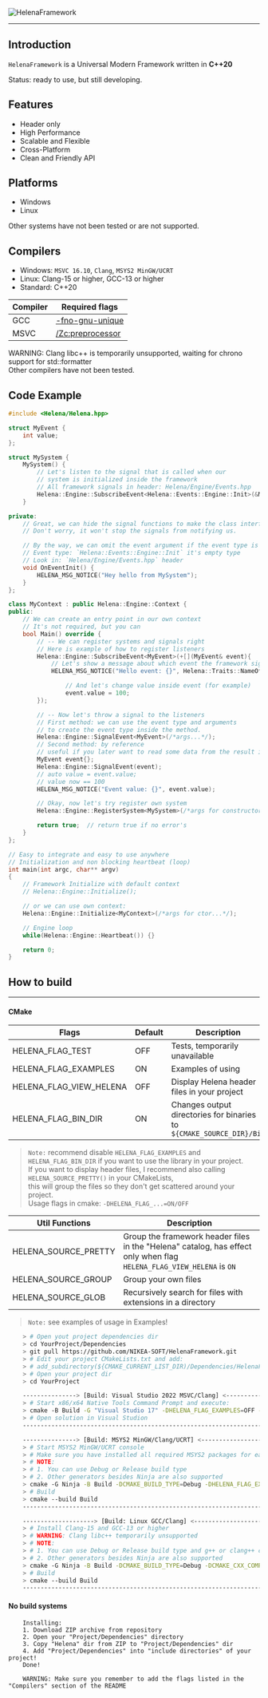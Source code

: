 ![HelenaFramework](https://user-images.githubusercontent.com/57288440/231351795-b1588eeb-c3ad-4c6a-bb47-76bd68a211f6.png)

---

## Introduction  

`HelenaFramework` is a Universal Modern Framework written in **C++20**  
  
Status: ready to use, but still developing.  

## Features  

* Header only
* High Performance
* Scalable and Flexible
* Cross-Platform
* Clean and Friendly API  

## Platforms
- Windows
- Linux

Other systems have not been tested or are not supported.

## Compilers
- Windows: `MSVC 16.10`, `Clang`, `MSYS2 MinGW/UCRT`
- Linux: Clang-15 or higher, GCC-13 or higher
- Standard: C++20  
  
| Compiler | Required flags |
| ------ | ------ |
| GCC | [-fno-gnu-unique](https://gcc.gnu.org/onlinedocs/gcc/Code-Gen-Options.html) |
| MSVC | [/Zc:preprocessor](https://learn.microsoft.com/en-us/cpp/build/reference/zc-preprocessor?view=msvc-170) |
  
WARNING: Clang libc++ is temporarily unsupported, waiting for chrono support for std::formatter  
Other compilers have not been tested.  

## Code Example
```cpp
#include <Helena/Helena.hpp>

struct MyEvent {
    int value;
};

struct MySystem {  
    MySystem() {
        // Let's listen to the signal that is called when our
        // system is initialized inside the framework
        // All framework signals in header: Helena/Engine/Events.hpp
        Helena::Engine::SubscribeEvent<Helena::Events::Engine::Init>(&MySystem::OnEventInit);
    }

private:
    // Great, we can hide the signal functions to make the class interface cleaner.
    // Don't worry, it won't stop the signals from notifying us.

    // By the way, we can omit the event argument if the event type is empty.
    // Event type: `Helena::Events::Engine::Init` it's empty type
    // Look in: `Helena/Engine/Events.hpp` header
    void OnEventInit() {
        HELENA_MSG_NOTICE("Hey hello from MySystem");
    }
};

class MyContext : public Helena::Engine::Context {
public:
    // We can create an entry point in our own context
    // It's not required, but you can
    bool Main() override {
        // -- We can register systems and signals right
        // Here is example of how to register listeners
        Helena::Engine::SubscribeEvent<MyEvent>(+[](MyEvent& event){
            // Let's show a message about which event the framework signals us
            HELENA_MSG_NOTICE("Hello event: {}", Helena::Traits::NameOf<MyEvent>{});

                // And let's change value inside event (for example)
                event.value = 100;
        });

        // -- Now let's throw a signal to the listeners
        // First method: we can use the event type and arguments
        // to create the event type inside the method.
        Helena::Engine::SignalEvent<MyEvent>(/*args...*/);
        // Second method: by reference
        // useful if you later want to read some data from the result in-place
        MyEvent event{};
        Helena::Engine::SignalEvent(event);
        // auto value = event.value;
        // value now == 100
        HELENA_MSG_NOTICE("Event value: {}", event.value);

        // Okay, now let's try register own system
        Helena::Engine::RegisterSystem<MySystem>(/*args for constructor...*/);

        return true;  // return true if no error's
    }
};

// Easy to integrate and easy to use anywhere
// Initialization and non blocking heartbeat (loop)
int main(int argc, char** argv)
{
    // Framework Initialize with default context
    // Helena::Engine::Initialize();

    // or we can use own context:
    Helena::Engine::Initialize<MyContext>(/*args for ctor...*/);

    // Engine loop
    while(Helena::Engine::Heartbeat()) {}

    return 0;
}
```

## How to build
---
#### CMake

| Flags | Default | Description |
| ------ | ------ | ------ |
| HELENA_FLAG_TEST | OFF | Tests, temporarily unavailable |
| HELENA_FLAG_EXAMPLES | ON | Examples of using |
| HELENA_FLAG_VIEW_HELENA | OFF | Display Helena header files in your project |
| HELENA_FLAG_BIN_DIR | ON | Changes output directories for binaries to `${CMAKE_SOURCE_DIR}/Bin` |  

> `Note:` recommend disable `HELENA_FLAG_EXAMPLES` and `HELENA_FLAG_BIN_DIR` if you want to use the library in your project.  
If you want to display header files, I recommend also calling `HELENA_SOURCE_PRETTY()` in your CMakeLists,  
this will group the files so they don't get scattered around your project.  
Usage flags in cmake: `-DHELENA_FLAG_...=ON/OFF`   

| Util Functions | Description |
| ------ | ------ |
| HELENA_SOURCE_PRETTY | Group the framework header files in the "Helena" catalog, has effect only when flag `HELENA_FLAG_VIEW_HELENA` is `ON` |
| HELENA_SOURCE_GROUP | Group your own files |
| HELENA_SOURCE_GLOB | Recursively search for files with extensions in a directory |  

> `Note:` see examples of usage in Examples! 

```sh
    > # Open yout project dependencies dir
    > cd YourProject/Dependencies
    > git pull https://github.com/NIKEA-SOFT/HelenaFramework.git
    > # Edit your project CMakeLists.txt and add:
    > # add_subdirectory(${CMAKE_CURRENT_LIST_DIR)/Dependencies/HelenaFramework)
    > # Open your project dir
    > cd YourProject

    ---------------> [Build: Visual Studio 2022 MSVC/Clang] <------------
    > # Start x86/x64 Native Tools Command Prompt and execute:
    > cmake -B Build -G "Visual Studio 17" -DHELENA_FLAG_EXAMPLES=OFF -DHELENA_FLAG_BIN_DIR=OFF
    > # Open solution in Visual Studion
    ---------------------------------------------------------------------

    ---------------> [Build: MSYS2 MinGW/Clang/UCRT] <-------------------
    > # Start MSYS2 MinGW/UCRT console
    > # Make sure you have installed all required MSYS2 packages for each compiler (console) version you are using
    > # NOTE:
    > # 1. You can use Debug or Release build type
    > # 2. Other generators besides Ninja are also supported
    > cmake -G Ninja -B Build -DCMAKE_BUILD_TYPE=Debug -DHELENA_FLAG_EXAMPLES=OFF -DHELENA_FLAG_BIN_DIR=OFF
    > # Build
    > cmake --build Build
    ---------------------------------------------------------------------

    --------------------> [Build: Linux GCC/Clang] <---------------------
    > # Install Clang-15 and GCC-13 or higher
    > # WARNING: Clang libc++ temporarily unsupported
    > # NOTE:
    > # 1. You can use Debug or Release build type and g++ or clang++ compiler
    > # 2. Other generators besides Ninja are also supported
    > cmake -G Ninja -B Build -DCMAKE_BUILD_TYPE=Debug -DCMAKE_CXX_COMPILER=g++ -DHELENA_FLAG_EXAMPLES=OFF -DHELENA_FLAG_BIN_DIR=OFF
    > # Build
    > cmake --build Build
    ---------------------------------------------------------------------
```
  
#### No build systems
```
    Installing:
    1. Download ZIP archive from repository
    2. Open your "Project/Dependencies" directory
    3. Copy "Helena" dir from ZIP to "Project/Dependencies" dir
    4. Add "Project/Dependencies" into "include directories" of your project!
    Done!

    WARNING: Make sure you remember to add the flags listed in the "Compilers" section of the README
```